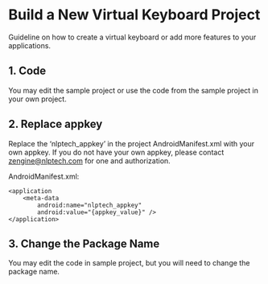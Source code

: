 # Build a New Virtual Keyboard Project 

Guideline on how to create a virtual keyboard or add more features to your applications. 

## 1. Code

You may edit the sample project or use the code from the sample project in your own project. 

## 2. Replace appkey

Replace the ‘nlptech_appkey’ in the project AndroidManifest.xml with your own appkey. If you do not have your own appkey, please contact zengine@nlptech.com for one and authorization. 

AndroidManifest.xml:
    
```
<application
    <meta-data
        android:name="nlptech_appkey"
        android:value="{appkey_value}" />
</application>
```


## 3. Change the Package Name

You may edit the code in sample project, but you will need to change the package name. 
